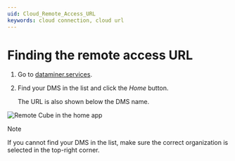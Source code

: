 ```yaml
---
uid: Cloud_Remote_Access_URL
keywords: cloud connection, cloud url
---
```


# Finding the remote access URL

1. Go to [dataminer.services](https://dataminer.services).

1. Find your DMS in the list and click the *Home* button.

   The URL is also shown below the DMS name.

![Remote Cube in the home app](~/dataminer/images/findingRemoteAccessUrl.png)

> [!NOTE]
> If you cannot find your DMS in the list, make sure the correct organization is selected in the top-right corner.
